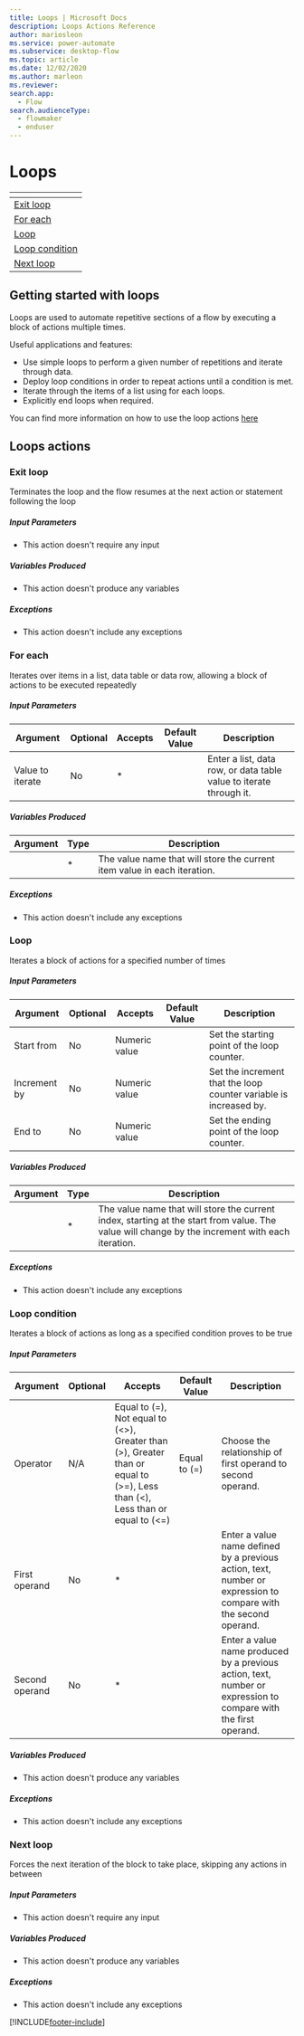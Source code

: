 ```yaml
---
title: Loops | Microsoft Docs
description: Loops Actions Reference
author: mariosleon
ms.service: power-automate
ms.subservice: desktop-flow
ms.topic: article
ms.date: 12/02/2020
ms.author: marleon
ms.reviewer:
search.app: 
  - Flow
search.audienceType: 
  - flowmaker
  - enduser
---
```


# Loops

|<!-- -->|
|-----|
|[Exit loop](#break)|
|[For each](#foreach)|
|[Loop](#loop)|
|[Loop condition](#while)|
|[Next loop](#continue)|

## Getting started with loops

Loops are used to automate repetitive sections of a flow by executing a block of actions multiple times.

Useful applications and features:
* Use simple loops to perform a given number of repetitions and iterate through data.
* Deploy loop conditions in order to repeat actions until a condition is met.
* Iterate through the items of a list using for each loops.
* Explicitly end loops when required.

You can find more information on how to use the loop actions [here](../use-loops.md)

## Loops actions

### <a name="break"></a> Exit loop
Terminates the loop and the flow resumes at the next action or statement following the loop

##### Input Parameters
- This action doesn't require any input

##### Variables Produced
- This action doesn't produce any variables

##### <a name="break_onerror"></a> Exceptions
- This action doesn't include any exceptions
### <a name="foreach"></a> For each
Iterates over items in a list, data table or data row, allowing a block of actions to be executed repeatedly

##### Input Parameters
|Argument|Optional|Accepts|Default Value|Description|
|-----|-----|-----|-----|-----|
|Value to iterate|No|*||Enter a list, data row, or data table value to iterate through it.|


##### Variables Produced
|Argument|Type|Description|
|-----|-----|-----|
||*|The value name that will store the current item value in each iteration.|


##### <a name="foreach_onerror"></a> Exceptions
- This action doesn't include any exceptions
### <a name="loop"></a> Loop
Iterates a block of actions for a specified number of times

##### Input Parameters
|Argument|Optional|Accepts|Default Value|Description|
|-----|-----|-----|-----|-----|
|Start from|No|Numeric value||Set the starting point of the loop counter.|
|Increment by|No|Numeric value||Set the increment that the loop counter variable is increased by.|
|End to|No|Numeric value||Set the ending point of the loop counter.|


##### Variables Produced
|Argument|Type|Description|
|-----|-----|-----|
||*|The value name that will store the current index, starting at the start from value. The value will change by the increment with each iteration.|


##### <a name="loop_onerror"></a> Exceptions
- This action doesn't include any exceptions
### <a name="while"></a> Loop condition
Iterates a block of actions as long as a specified condition proves to be true

##### Input Parameters
|Argument|Optional|Accepts|Default Value|Description|
|-----|-----|-----|-----|-----|
|Operator|N/A|Equal to (=), Not equal to (<>), Greater than (>), Greater than or equal to (>=), Less than (<), Less than or equal to (<=)|Equal to (=)|Choose the relationship of first operand to second operand.|
|First operand|No|*||Enter a value name defined by a previous action, text, number or expression to compare with the second operand.|
|Second operand|No|*||Enter a value name produced by a previous action, text, number or expression to compare with the first operand.|


##### Variables Produced
- This action doesn't produce any variables

##### <a name="while_onerror"></a> Exceptions
- This action doesn't include any exceptions
### <a name="continue"></a> Next loop
Forces the next iteration of the block to take place, skipping any actions in between

##### Input Parameters
- This action doesn't require any input

##### Variables Produced
- This action doesn't produce any variables

##### <a name="continue_onerror"></a> Exceptions
- This action doesn't include any exceptions



[!INCLUDE[footer-include](../../includes/footer-banner.md)]